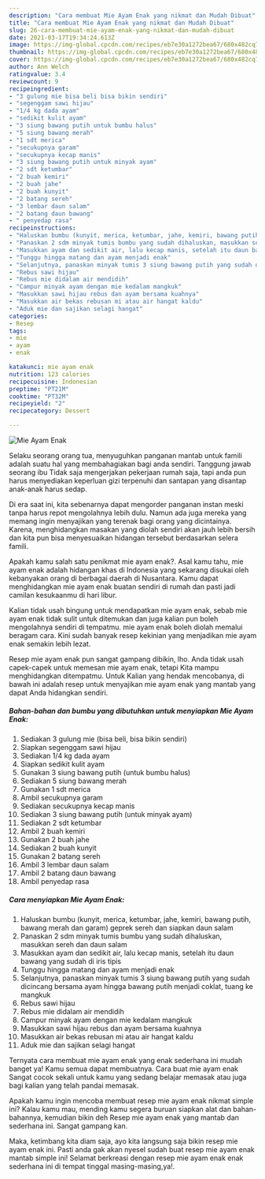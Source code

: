 ```yaml
---
description: "Cara membuat Mie Ayam Enak yang nikmat dan Mudah Dibuat"
title: "Cara membuat Mie Ayam Enak yang nikmat dan Mudah Dibuat"
slug: 26-cara-membuat-mie-ayam-enak-yang-nikmat-dan-mudah-dibuat
date: 2021-03-17T19:34:24.613Z
image: https://img-global.cpcdn.com/recipes/eb7e30a1272bea67/680x482cq70/mie-ayam-enak-foto-resep-utama.jpg
thumbnail: https://img-global.cpcdn.com/recipes/eb7e30a1272bea67/680x482cq70/mie-ayam-enak-foto-resep-utama.jpg
cover: https://img-global.cpcdn.com/recipes/eb7e30a1272bea67/680x482cq70/mie-ayam-enak-foto-resep-utama.jpg
author: Ann Welch
ratingvalue: 3.4
reviewcount: 9
recipeingredient:
- "3 gulung mie bisa beli bisa bikin sendiri"
- "segenggam sawi hijau"
- "1/4 kg dada ayam"
- "sedikit kulit ayam"
- "3 siung bawang putih untuk bumbu halus"
- "5 siung bawang merah"
- "1 sdt merica"
- "secukupnya garam"
- "secukupnya kecap manis"
- "3 siung bawang putih untuk minyak ayam"
- "2 sdt ketumbar"
- "2 buah kemiri"
- "2 buah jahe"
- "2 buah kunyit"
- "2 batang sereh"
- "3 lembar daun salam"
- "2 batang daun bawang"
- " penyedap rasa"
recipeinstructions:
- "Haluskan bumbu (kunyit, merica, ketumbar, jahe, kemiri, bawang putih, bawang merah dan garam) geprek sereh dan siapkan daun salam"
- "Panaskan 2 sdm minyak tumis bumbu yang sudah dihaluskan, masukkan sereh dan daun salam"
- "Masukkan ayam dan sedikit air, lalu kecap manis, setelah itu daun bawang yang sudah di iris tipis"
- "Tunggu hingga matang dan ayam menjadi enak"
- "Selanjutnya, panaskan minyak tumis 3 siung bawang putih yang sudah dicincang bersama ayam hingga bawang putih menjadi coklat, tuang ke mangkuk"
- "Rebus sawi hijau"
- "Rebus mie didalam air mendidih"
- "Campur minyak ayam dengan mie kedalam mangkuk"
- "Masukkan sawi hijau rebus dan ayam bersama kuahnya"
- "Masukkan air bekas rebusan mi atau air hangat kaldu"
- "Aduk mie dan sajikan selagi hangat"
categories:
- Resep
tags:
- mie
- ayam
- enak

katakunci: mie ayam enak 
nutrition: 123 calories
recipecuisine: Indonesian
preptime: "PT21M"
cooktime: "PT32M"
recipeyield: "2"
recipecategory: Dessert

---
```



![Mie Ayam Enak](https://img-global.cpcdn.com/recipes/eb7e30a1272bea67/680x482cq70/mie-ayam-enak-foto-resep-utama.jpg)

Selaku seorang orang tua, menyuguhkan panganan mantab untuk famili adalah suatu hal yang membahagiakan bagi anda sendiri. Tanggung jawab seorang ibu Tidak saja mengerjakan pekerjaan rumah saja, tapi anda pun harus menyediakan keperluan gizi terpenuhi dan santapan yang disantap anak-anak harus sedap.

Di era  saat ini, kita sebenarnya dapat mengorder panganan instan meski tanpa harus repot mengolahnya lebih dulu. Namun ada juga mereka yang memang ingin menyajikan yang terenak bagi orang yang dicintainya. Karena, menghidangkan masakan yang diolah sendiri akan jauh lebih bersih dan kita pun bisa menyesuaikan hidangan tersebut berdasarkan selera famili. 



Apakah kamu salah satu penikmat mie ayam enak?. Asal kamu tahu, mie ayam enak adalah hidangan khas di Indonesia yang sekarang disukai oleh kebanyakan orang di berbagai daerah di Nusantara. Kamu dapat menghidangkan mie ayam enak buatan sendiri di rumah dan pasti jadi camilan kesukaanmu di hari libur.

Kalian tidak usah bingung untuk mendapatkan mie ayam enak, sebab mie ayam enak tidak sulit untuk ditemukan dan juga kalian pun boleh mengolahnya sendiri di tempatmu. mie ayam enak boleh diolah memalui beragam cara. Kini sudah banyak resep kekinian yang menjadikan mie ayam enak semakin lebih lezat.

Resep mie ayam enak pun sangat gampang dibikin, lho. Anda tidak usah capek-capek untuk memesan mie ayam enak, tetapi Kita mampu menghidangkan ditempatmu. Untuk Kalian yang hendak mencobanya, di bawah ini adalah resep untuk menyajikan mie ayam enak yang mantab yang dapat Anda hidangkan sendiri.

<!--inarticleads1-->

##### Bahan-bahan dan bumbu yang dibutuhkan untuk menyiapkan Mie Ayam Enak:

1. Sediakan 3 gulung mie (bisa beli, bisa bikin sendiri)
1. Siapkan segenggam sawi hijau
1. Sediakan 1/4 kg dada ayam
1. Siapkan sedikit kulit ayam
1. Gunakan 3 siung bawang putih (untuk bumbu halus)
1. Sediakan 5 siung bawang merah
1. Gunakan 1 sdt merica
1. Ambil secukupnya garam
1. Sediakan secukupnya kecap manis
1. Sediakan 3 siung bawang putih (untuk minyak ayam)
1. Sediakan 2 sdt ketumbar
1. Ambil 2 buah kemiri
1. Gunakan 2 buah jahe
1. Sediakan 2 buah kunyit
1. Gunakan 2 batang sereh
1. Ambil 3 lembar daun salam
1. Ambil 2 batang daun bawang
1. Ambil  penyedap rasa




<!--inarticleads2-->

##### Cara menyiapkan Mie Ayam Enak:

1. Haluskan bumbu (kunyit, merica, ketumbar, jahe, kemiri, bawang putih, bawang merah dan garam) geprek sereh dan siapkan daun salam
1. Panaskan 2 sdm minyak tumis bumbu yang sudah dihaluskan, masukkan sereh dan daun salam
1. Masukkan ayam dan sedikit air, lalu kecap manis, setelah itu daun bawang yang sudah di iris tipis
1. Tunggu hingga matang dan ayam menjadi enak
1. Selanjutnya, panaskan minyak tumis 3 siung bawang putih yang sudah dicincang bersama ayam hingga bawang putih menjadi coklat, tuang ke mangkuk
1. Rebus sawi hijau
1. Rebus mie didalam air mendidih
1. Campur minyak ayam dengan mie kedalam mangkuk
1. Masukkan sawi hijau rebus dan ayam bersama kuahnya
1. Masukkan air bekas rebusan mi atau air hangat kaldu
1. Aduk mie dan sajikan selagi hangat




Ternyata cara membuat mie ayam enak yang enak sederhana ini mudah banget ya! Kamu semua dapat membuatnya. Cara buat mie ayam enak Sangat cocok sekali untuk kamu yang sedang belajar memasak atau juga bagi kalian yang telah pandai memasak.

Apakah kamu ingin mencoba membuat resep mie ayam enak nikmat simple ini? Kalau kamu mau, mending kamu segera buruan siapkan alat dan bahan-bahannya, kemudian bikin deh Resep mie ayam enak yang mantab dan sederhana ini. Sangat gampang kan. 

Maka, ketimbang kita diam saja, ayo kita langsung saja bikin resep mie ayam enak ini. Pasti anda gak akan nyesel sudah buat resep mie ayam enak mantab simple ini! Selamat berkreasi dengan resep mie ayam enak enak sederhana ini di tempat tinggal masing-masing,ya!.

